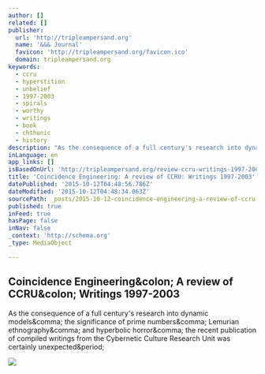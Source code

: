 ```yaml
---
author: []
related: []
publisher:
  url: 'http://tripleampersand.org'
  name: '&&& Journal'
  favicon: 'http://tripleampersand.org/favicon.ico'
  domain: tripleampersand.org
keywords:
  - ccru
  - hyperstition
  - unbelief
  - 1997-2003
  - spirals
  - worthy
  - writings
  - book
  - chthonic
  - history
description: "As the consequence of a full century's research into dynamic models, the significance of prime numbers, Lemurian ethnography, and hyperbolic horror, the recent publication of compiled writings from the Cybernetic Culture Research Unit was certainly unexpected."
inLanguage: en
app_links: []
isBasedOnUrl: 'http://tripleampersand.org/review-ccru-writings-1997-2003-time-spiral-press-2015/'
title: 'Coincidence Engineering: A review of CCRU: Writings 1997-2003'
datePublished: '2015-10-12T04:48:56.786Z'
dateModified: '2015-10-12T04:48:34.063Z'
sourcePath: _posts/2015-10-12-coincidence-engineering-a-review-of-ccru-writings-1997-200.md
published: true
inFeed: true
hasPage: false
inNav: false
_context: 'http://schema.org'
_type: MediaObject

---
```

<article style=""><h1>Coincidence Engineering&amp;colon; A review of CCRU&amp;colon; Writings 1997-2003</h1><p>As the consequence of a full century's research into dynamic models&amp;comma; the significance of prime numbers&amp;comma; Lemurian ethnography&amp;comma; and hyperbolic horror&amp;comma; the recent publication of compiled writings from the Cybernetic Culture Research Unit was certainly unexpected&amp;period;</p><img src="http://tripleampersand.org/wp-content/uploads/2015/07/Imaged_ear.jpg" /></article>